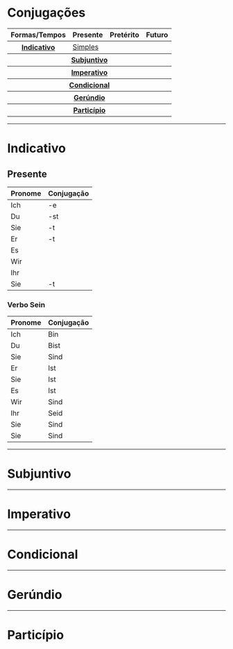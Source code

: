 # Conjugações

<table>
	<thead>
		<tr>
			<th>Formas/Tempos</th>
			<th>Presente</th>
			<th>Pretérito</th>
			<th>Futuro</th>
		</tr>
	</thead>
	<tr>
		<th><a href="#indikativ">Indicativo</a></th>
		<td><a href="#prasens">Simples</a></td>
		<td colspan="2"></td>
	</tr>
	<tr>
		<th colspan="4"><a href="#konjunktiv">Subjuntivo</a></th>
	</tr>
	<tr>
		<th colspan="4"><a href="#imperativ">Imperativo</a></th>
	</tr>
	<tr>
		<th colspan="4"><a href="#konditional">Condicional</a></th>
	</tr>
	<tr>
		<th colspan="4"><a href="#gerundium">Gerúndio</a></th>
	</tr>
	<tr>
		<th colspan="4"><a href="#partizip">Particípio</a></th>
	</tr>
</table>

---

<h1 id="var_indikativ">Indicativo</h1>

<h2 id="var_prasens">Presente</h2>

| Pronome | Conjugação |
| ------- | ---------- |
| Ich     | -e         |
| Du      | -st        |
| Sie     | -t         |
| Er      | -t         |
| Es      |            |
| Wir     |            |
| Ihr     |            |
| Sie     | -t         |

### Verbo Sein

| Pronome | Conjugação |
| ------- | ---------- |
| Ich     | Bin        |
| Du      | Bist       |
| Sie     | Sind       |
| Er      | Ist        |
| Sie     | Ist        |
| Es      | Ist        |
| Wir     | Sind       |
| Ihr     | Seid       |
| Sie     | Sind       |
| Sie     | Sind       |

---

## <h1 id="var_konjunktiv">Subjuntivo</h1>

---

<h1 id="var_imperativ">Imperativo</h1>

---

<h1 id="var_konditional">Condicional</h1>

---

<h1 id="var_gerundium">Gerúndio</h1>

---

<h1 id="var_partizip">Particípio</h1>
